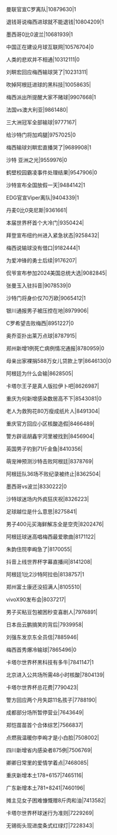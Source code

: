 曼联官宣C罗离队|10879630|1

退钱哥说梅西进球就不能退钱|10804209|1

墨西哥0比0波兰|10681939|1

中国正在建设月球互联网|10576704|0

人类的悲欢并不相通|10312111|0

刘畊宏回应梅西输球哭了|10231311|

吹掉阿根廷进球的黑科技|10058635|

梅西派出所提醒大家不赌球|9907668|1

法国vs澳大利亚|9861480|

三大洲冠军全部输球|9777167|

给沙特门将加鸡腿|9757025|0

梅西输球刘畊宏直播哭了|9689908|1

沙特 亚洲之光|9559976|0

鹤壁校园霸凌事件处理结果|9547906|0

沙特宣布全国放假一天|9484142|1

EDG官宣Viper离队|9404339|1

丹麦0比0突尼斯|9361661|

本届世界杯首个大冷门|9350424|

拜登宣布纽约州进入紧急状态|9258432|

梅西说输球没有借口|9182444|1

为爱冲锋的勇士后续|9176207|

侃爷宣布参加2024美国总统大选|9082845|

张曼玉入驻抖音|9078539|0

沙特门将身价仅70万欧|9065412|1

银川通报男子被压控在地|8979906|

C罗希望击败梅西|8951227|0

奥乔亚扑出莱万点球|8787915|

郑州新增1例死亡病例情况通报|8780959|0

母亲出家裸捐588万女儿贷款上学|8646130|0

阿根廷为什么会输|8628505|

卡塔尔王子是真人版拉伊卜吧|8626987|

重庆为何新增感染数居高不下|8543081|0

老人为救狗花80万瘦成纸片人|8491304|

重庆官方回应小区核酸造假|8466489|

警方辟谣胡鑫宇河里被找到|8456904|

英国男子钓到71斤金鱼|8410356|

萌宠神预测沙特击败阿根廷|8378769|

阿根廷队36场不败纪录被终止|8362504|

墨西哥vs波兰|8330222|0

沙特球迷场内外疯狂庆祝|8326223|

足球越位是什么意思|8275841|

男子400元买海鲜解冻全是空壳|8202476|

阿根廷球迷高唱梅西最爱歌曲|8171122|

朱韵住院李峋急了|8170055|

抖音上线世界杯字幕直播间|8141208|

阿根廷1比2沙特阿拉伯|8138757|1

郑州富士康还没招满人|8105510|

vivoX90发布会|8037217|

男子买粘豆包被困秒变喜剧人|7976891|

日本岳云鹏搞笑的背后|7939958|

刘强东发京东全员信|7885946|

梅西首秀爆冷输球|7865496|0

卡塔尔世界杯黑科技有多牛|7841147|1

北京进入公共场所需48小时核酸|7804139|

卡塔尔世界杯总花费|7790423|

警方回应两个月失踪11名孩子|7788190|

成都部分场所暂停营业|7643649|

郑恺苗苗首个合体综艺|7566837|

点燃我温暖你李峋才是小白脸|7508002|

四川新增省内感染者875例|7506769|

卿卿日常里的爱情学着点|7468085|

重庆新增本土178+6157|7465116|

广东新增本土781+8241|7460196|

摊主见女子困难慷慨赠8斤肉和油|7413582|

卡塔尔世界杯球迷行为准则|7229269|

无锡街头现进度条式红绿灯|7228343|

